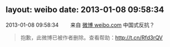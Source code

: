 layout: weibo
date: 2013-01-08 09:58:34
---
2013-01-08 09:58:34  &nbsp;&nbsp;&nbsp;&nbsp;&nbsp;&nbsp; 来自 <a href="http://weibo.com/" rel="nofollow">微博 weibo.com</a>
中国式反抗？
>  抱歉，此微博已被作者删除。查看帮助：http://t.cn/Rfd3rQV
